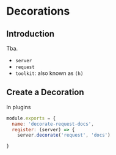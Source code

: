 # Decorations


## Introduction
Tba.

- `server`
- `request`
- `toolkit`: also known as `(h)`


## Create a Decoration
In plugins

```js
module.exports = {
  name: 'decorate-request-docs',
  register: (server) => {
    server.decorate('request', 'docs')

}
```
